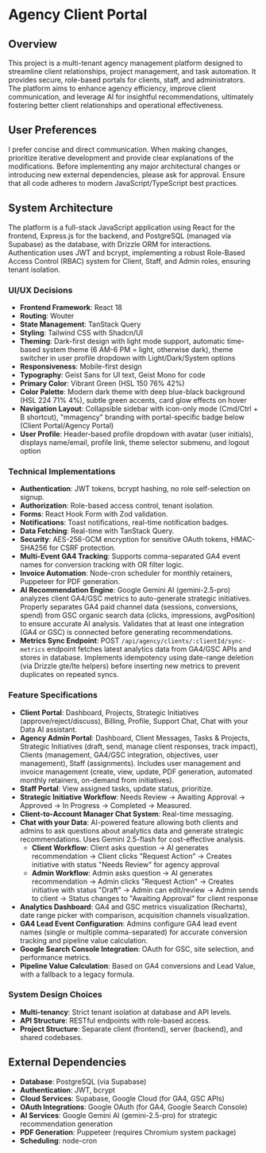 # Agency Client Portal

## Overview
This project is a multi-tenant agency management platform designed to streamline client relationships, project management, and task automation. It provides secure, role-based portals for clients, staff, and administrators. The platform aims to enhance agency efficiency, improve client communication, and leverage AI for insightful recommendations, ultimately fostering better client relationships and operational effectiveness.

## User Preferences
I prefer concise and direct communication. When making changes, prioritize iterative development and provide clear explanations of the modifications. Before implementing any major architectural changes or introducing new external dependencies, please ask for approval. Ensure that all code adheres to modern JavaScript/TypeScript best practices.

## System Architecture
The platform is a full-stack JavaScript application using React for the frontend, Express.js for the backend, and PostgreSQL (managed via Supabase) as the database, with Drizzle ORM for interactions. Authentication uses JWT and bcrypt, implementing a robust Role-Based Access Control (RBAC) system for Client, Staff, and Admin roles, ensuring tenant isolation.

### UI/UX Decisions
- **Frontend Framework**: React 18
- **Routing**: Wouter
- **State Management**: TanStack Query
- **Styling**: Tailwind CSS with Shadcn/UI
- **Theming**: Dark-first design with light mode support, automatic time-based system theme (6 AM-6 PM = light, otherwise dark), theme switcher in user profile dropdown with Light/Dark/System options
- **Responsiveness**: Mobile-first design
- **Typography**: Geist Sans for UI text, Geist Mono for code
- **Primary Color**: Vibrant Green (HSL 150 76% 42%)
- **Color Palette**: Modern dark theme with deep blue-black background (HSL 224 71% 4%), subtle green accents, card glow effects on hover
- **Navigation Layout**: Collapsible sidebar with icon-only mode (Cmd/Ctrl + B shortcut), "mmagency" branding with portal-specific badge below (Client Portal/Agency Portal)
- **User Profile**: Header-based profile dropdown with avatar (user initials), displays name/email, profile link, theme selector submenu, and logout option

### Technical Implementations
- **Authentication**: JWT tokens, bcrypt hashing, no role self-selection on signup.
- **Authorization**: Role-based access control, tenant isolation.
- **Forms**: React Hook Form with Zod validation.
- **Notifications**: Toast notifications, real-time notification badges.
- **Data Fetching**: Real-time with TanStack Query.
- **Security**: AES-256-GCM encryption for sensitive OAuth tokens, HMAC-SHA256 for CSRF protection.
- **Multi-Event GA4 Tracking**: Supports comma-separated GA4 event names for conversion tracking with OR filter logic.
- **Invoice Automation**: Node-cron scheduler for monthly retainers, Puppeteer for PDF generation.
- **AI Recommendation Engine**: Google Gemini AI (gemini-2.5-pro) analyzes client GA4/GSC metrics to auto-generate strategic initiatives. Properly separates GA4 paid channel data (sessions, conversions, spend) from GSC organic search data (clicks, impressions, avgPosition) to ensure accurate AI analysis. Validates that at least one integration (GA4 or GSC) is connected before generating recommendations.
- **Metrics Sync Endpoint**: POST `/api/agency/clients/:clientId/sync-metrics` endpoint fetches latest analytics data from GA4/GSC APIs and stores in database. Implements idempotency using date-range deletion (via Drizzle gte/lte helpers) before inserting new metrics to prevent duplicates on repeated syncs.

### Feature Specifications
- **Client Portal**: Dashboard, Projects, Strategic Initiatives (approve/reject/discuss), Billing, Profile, Support Chat, Chat with your Data AI assistant.
- **Agency Admin Portal**: Dashboard, Client Messages, Tasks & Projects, Strategic Initiatives (draft, send, manage client responses, track impact), Clients (management, GA4/GSC integration, objectives, user management), Staff (assignments). Includes user management and invoice management (create, view, update, PDF generation, automated monthly retainers, on-demand from initiatives).
- **Staff Portal**: View assigned tasks, update status, prioritize.
- **Strategic Initiative Workflow**: Needs Review → Awaiting Approval → Approved → In Progress → Completed → Measured.
- **Client-to-Account Manager Chat System**: Real-time messaging.
- **Chat with your Data**: AI-powered feature allowing both clients and admins to ask questions about analytics data and generate strategic recommendations. Uses Gemini 2.5-flash for cost-effective analysis.
  - **Client Workflow**: Client asks question → AI generates recommendation → Client clicks "Request Action" → Creates initiative with status "Needs Review" for agency approval
  - **Admin Workflow**: Admin asks question → AI generates recommendation → Admin clicks "Request Action" → Creates initiative with status "Draft" → Admin can edit/review → Admin sends to client → Status changes to "Awaiting Approval" for client response
- **Analytics Dashboard**: GA4 and GSC metrics visualization (Recharts), date range picker with comparison, acquisition channels visualization.
- **GA4 Lead Event Configuration**: Admins configure GA4 lead event names (single or multiple comma-separated) for accurate conversion tracking and pipeline value calculation.
- **Google Search Console Integration**: OAuth for GSC, site selection, and performance metrics.
- **Pipeline Value Calculation**: Based on GA4 conversions and Lead Value, with a fallback to a legacy formula.

### System Design Choices
- **Multi-tenancy**: Strict tenant isolation at database and API levels.
- **API Structure**: RESTful endpoints with role-based access.
- **Project Structure**: Separate client (frontend), server (backend), and shared codebases.

## External Dependencies
- **Database**: PostgreSQL (via Supabase)
- **Authentication**: JWT, bcrypt
- **Cloud Services**: Supabase, Google Cloud (for GA4, GSC APIs)
- **OAuth Integrations**: Google OAuth (for GA4, Google Search Console)
- **AI Services**: Google Gemini AI (gemini-2.5-pro) for strategic recommendation generation
- **PDF Generation**: Puppeteer (requires Chromium system package)
- **Scheduling**: node-cron